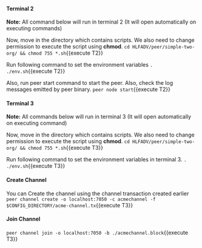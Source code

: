#### Terminal 2

**Note:** All command below will run in terminal 2 (It will open automatically on executing commands)

Now, move in the directory which contains scripts. We also need to change permission to execute the script using **chmod**.
`cd HLFADV/peer/simple-two-org/ && chmod 755 *.sh`{{execute T2}}

Run following command to set the environment variables `. ./env.sh`{{execute T2}}

Also, run peer start command to start the peer. Also, check the log messages emitted by peer binary.
`peer node start`{{execute T2}}

#### Terminal 3

**Note:** All commands below will run in terminal 3 (It will open automatically on executing command)

Now, move in the directory which contains scripts. We also need to change permission to execute the script using **chmod**.
`cd HLFADV/peer/simple-two-org/ && chmod 755 *.sh`{{execute T3}}

Run following command to set the environment variables in terminal 3.
`. ./env.sh`{{execute T3}}

#### Create Channel
You can Create the channel using the channel transaction created earlier
`peer channel create -o localhost:7050 -c acmechannel -f $CONFIG_DIRECTORY/acme-channel.tx`{{execute T3}}    

#### Join Channel
`peer channel join -o localhost:7050 -b ./acmechannel.block`{{execute T3}}    


